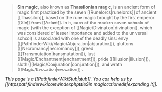 > **Sin magic**, also known as **Thassilonian magic**, is an ancient form of magic first practiced by the seven [[Runelords|runelords]] of ancient [[Thassilon]], based on the rune magic brought by the first emperor [[Xin]] from [[Azlant]]. In it, each of the modern seven schools of magic (with the exception of [[Magic/Divination|divination]], which was considered of lesser importance and added to the universal school) is associated with one of the deadly sins: envy ([[PathfinderWiki/Magic/Abjuration|abjuration]]), gluttony ([[Necromancy|necromancy]]), greed ([[Transmutation|transmutation]]), lust ([[Magic/Enchantment|enchantment]]), pride ([[Illusion|illusion]]), sloth ([[Magic/Conjuration|conjuration]]), and wrath ([[Magic/Evocation|evocation]]).



*This page is a [[PathfinderWikiStub|stub]]. You can help us by [[httpspathfinderwikicomwindexphptitleSin magicactionedit|expanding it]].*









